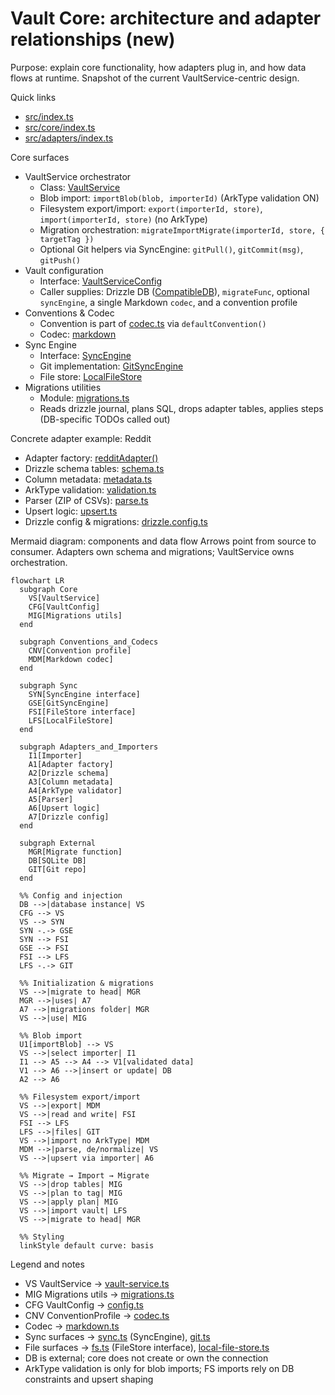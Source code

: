# Vault Core: architecture and adapter relationships (new)

Purpose: explain core functionality, how adapters plug in, and how data flows at runtime. Snapshot of the current VaultService-centric design.

Quick links

- [src/index.ts](/packages/vault-core/src/index.ts)
- [src/core/index.ts](/packages/vault-core/src/core/index.ts)
- [src/adapters/index.ts](/packages/vault-core/src/adapters/index.ts)

Core surfaces

- VaultService orchestrator
  - Class: [VaultService](/packages/vault-core/src/core/vault-service.ts)
  - Blob import: `importBlob(blob, importerId)` (ArkType validation ON)
  - Filesystem export/import: `export(importerId, store)`, `import(importerId, store)` (no ArkType)
  - Migration orchestration: `migrateImportMigrate(importerId, store, { targetTag })`
  - Optional Git helpers via SyncEngine: `gitPull()`, `gitCommit(msg)`, `gitPush()`
- Vault configuration
  - Interface: [VaultServiceConfig](/packages/vault-core/src/core/config.ts)
  - Caller supplies: Drizzle DB ([CompatibleDB](/packages/vault-core/src/core/adapter.ts)), `migrateFunc`, optional `syncEngine`, a single Markdown `codec`, and a convention profile
- Conventions & Codec
  - Convention is part of [codec.ts](/packages/vault-core/src/core/codec.ts) via `defaultConvention()`
  - Codec: [markdown](/packages/vault-core/src/codecs/markdown.ts)
- Sync Engine
  - Interface: [SyncEngine](/packages/vault-core/src/core/sync.ts)
  - Git implementation: [GitSyncEngine](/packages/vault-core/src/sync/git.ts)
  - File store: [LocalFileStore](/packages/vault-core/src/fs/local-file-store.ts)
- Migrations utilities
  - Module: [migrations.ts](/packages/vault-core/src/core/migrations.ts)
  - Reads drizzle journal, plans SQL, drops adapter tables, applies steps (DB-specific TODOs called out)
 

Concrete adapter example: Reddit

- Adapter factory: [redditAdapter()](/packages/vault-core/src/adapters/reddit/src/index.ts)
- Drizzle schema tables: [schema.ts](/packages/vault-core/src/adapters/reddit/src/schema.ts)
- Column metadata: [metadata.ts](/packages/vault-core/src/adapters/reddit/src/metadata.ts)
- ArkType validation: [validation.ts](/packages/vault-core/src/adapters/reddit/src/validation.ts)
- Parser (ZIP of CSVs): [parse.ts](/packages/vault-core/src/adapters/reddit/src/parse.ts)
- Upsert logic: [upsert.ts](/packages/vault-core/src/adapters/reddit/src/upsert.ts)
- Drizzle config & migrations: [drizzle.config.ts](/packages/vault-core/src/adapters/reddit/src/drizzle.config.ts)

Mermaid diagram: components and data flow
Arrows point from source to consumer. Adapters own schema and migrations; VaultService owns orchestration.

```mermaid
flowchart LR
  subgraph Core
    VS[VaultService]
    CFG[VaultConfig]
    MIG[Migrations utils]
  end

  subgraph Conventions_and_Codecs
    CNV[Convention profile]
    MDM[Markdown codec]
  end

  subgraph Sync
    SYN[SyncEngine interface]
    GSE[GitSyncEngine]
    FSI[FileStore interface]
    LFS[LocalFileStore]
  end

  subgraph Adapters_and_Importers
    I1[Importer]
    A1[Adapter factory]
    A2[Drizzle schema]
    A3[Column metadata]
    A4[ArkType validator]
    A5[Parser]
    A6[Upsert logic]
    A7[Drizzle config]
  end

  subgraph External
    MGR[Migrate function]
    DB[SQLite DB]
    GIT[Git repo]
  end

  %% Config and injection
  DB -->|database instance| VS
  CFG --> VS
  VS --> SYN
  SYN -.-> GSE
  SYN --> FSI
  GSE --> FSI
  FSI --> LFS
  LFS -.-> GIT

  %% Initialization & migrations
  VS -->|migrate to head| MGR
  MGR -->|uses| A7
  A7 -->|migrations folder| MGR
  VS -->|use| MIG

  %% Blob import
  U1[importBlob] --> VS
  VS -->|select importer| I1
  I1 --> A5 --> A4 --> V1[validated data]
  V1 --> A6 -->|insert or update| DB
  A2 --> A6

  %% Filesystem export/import
  VS -->|export| MDM
  VS -->|read and write| FSI
  FSI --> LFS
  LFS -->|files| GIT
  VS -->|import no ArkType| MDM
  MDM -->|parse, de/normalize| VS
  VS -->|upsert via importer| A6

  %% Migrate → Import → Migrate
  VS -->|drop tables| MIG
  VS -->|plan to tag| MIG
  VS -->|apply plan| MIG
  VS -->|import vault| LFS
  VS -->|migrate to head| MGR

  %% Styling
  linkStyle default curve: basis
```

Legend and notes

- VS VaultService → [vault-service.ts](/packages/vault-core/src/core/vault-service.ts)
- MIG Migrations utils → [migrations.ts](/packages/vault-core/src/core/migrations.ts)
- CFG VaultConfig → [config.ts](/packages/vault-core/src/core/config.ts)
- CNV ConventionProfile → [codec.ts](/packages/vault-core/src/core/codec.ts)
- Codec → [markdown.ts](/packages/vault-core/src/codecs/markdown.ts)
- Sync surfaces → [sync.ts](/packages/vault-core/src/core/sync.ts) (SyncEngine), [git.ts](/packages/vault-core/src/sync/git.ts)
- File surfaces → [fs.ts](/packages/vault-core/src/core/fs.ts) (FileStore interface), [local-file-store.ts](/packages/vault-core/src/fs/local-file-store.ts)
- DB is external; core does not create or own the connection
- ArkType validation is only for blob imports; FS imports rely on DB constraints and upsert shaping
